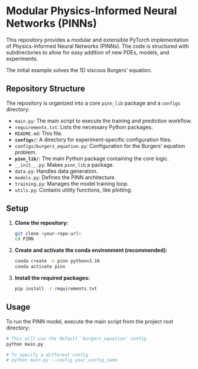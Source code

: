 # Modular Physics-Informed Neural Networks (PINNs)

This repository provides a modular and extensible PyTorch implementation of Physics-Informed Neural Networks (PINNs). The code is structured with subdirectories to allow for easy addition of new PDEs, models, and experiments.

The initial example solves the 1D viscous Burgers' equation.

## Repository Structure

The repository is organized into a core `pinn_lib` package and a `configs` directory:

- `main.py`: The main script to execute the training and prediction workflow.
- `requirements.txt`: Lists the necessary Python packages.
- `README.md`: This file.
- **`configs/`**: A directory for experiment-specific configuration files.
- `configs/burgers_equation.py`: Configuration for the Burgers' equation problem.
- **`pinn_lib/`**: The main Python package containing the core logic.
- `__init__.py`: Makes `pinn_lib` a package.
- `data.py`: Handles data generation.
- `models.py`: Defines the PINN architecture.
- `training.py`: Manages the model training loop.
- `utils.py`: Contains utility functions, like plotting.

## Setup

1. **Clone the repository:**

    ```bash
    git clone <your-repo-url>
    cd PINN
    ```

2. **Create and activate the conda environment (recommended):**

    ```bash
    conda create -n pinn python=3.10
    conda activate pinn
    ```

3. **Install the required packages:**

    ```bash
    pip install -r requirements.txt
    ```

## Usage

To run the PINN model, execute the main script from the project root directory:

```bash
# This will use the default 'burgers_equation' config
python main.py

# To specify a different config
# python main.py --config your_config_name
```

